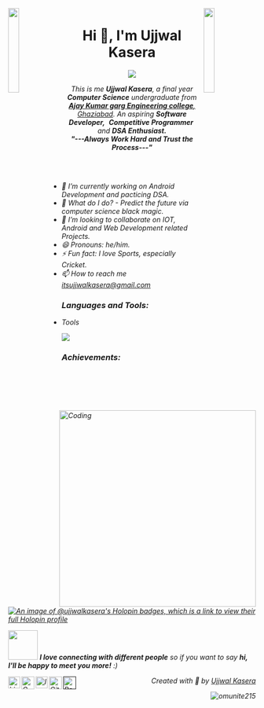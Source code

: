 <img align="left" src="https://user-images.githubusercontent.com/65187002/144930161-2f783401-8d27-4fdf-a2f7-cc0ba32f1f1f.gif" width="21%" style="display:inline;">
<img align="right" src="https://user-images.githubusercontent.com/65187002/144930161-2f783401-8d27-4fdf-a2f7-cc0ba32f1f1f.gif" width="21%" style="display:inline;">

<h1 align="center">Hi 👋, I'm Ujjwal Kasera</h1>
<p align="center">
       <a href="https://github.com/Ratheshan03/readme-typing-svg"><img src="https://readme-typing-svg.herokuapp.com?lines=Computer+Science+Undergraduate;Android+Developer;DSA+Enthusiast;Aspiring+Learner&center=true&width=500&height=10"></a>
</p>
<p align="center">
    <em>
        This is me <b>Ujjwal Kasera</b>, a final year <b>Computer Science</b> undergraduate from <a href="https://www.akgec.ac.in" target="_main"> <b>Ajay Kumar garg Engineering college</b>, Ghaziabad</a>.
        An aspiring <b>Software Developer,</b>&nbsp; <b>Competitive Programmer</b>&nbsp; and <b> DSA Enthusiast.</b> 
    <br>
    <b><i>"---Always Work Hard and Trust the Process---"</i></b>
    </p>
<img align="right" alt="Coding" width="400" src="https://user-images.githubusercontent.com/74038190/229223263-cf2e4b07-2615-4f87-9c38-e37600f8381a.gif">
<br><br>

- 🔭 I’m currently working on Android Development and pacticing DSA.
- 🔮 What do I do? - Predict the future via computer science black magic.
- 👯 I’m looking to collaborate on IOT, Android and Web Development related Projects.
- 😄 Pronouns: he/him.
- ⚡ Fun fact: I love Sports, especially Cricket.
- 📫 How to reach me itsujjwalkasera@gmail.com

<h3 align="left">Languages and Tools:</h3>

- Tools
<p align="left">
  <a href="https://skillicons.dev">
    <img src="https://skillicons.dev/icons?i=git,github,figma,vscode,postman,arduino" />
  </a>
</p>


<h3 align="left">Achievements:</h3>

[![An image of @ujjwalkasera's Holopin badges, which is a link to view their full Holopin profile](https://holopin.me/ujjwalkasera)](https://holopin.io/@ujjwalkasera)
<br>

<p>
  <img src="https://media.giphy.com/media/LnQjpWaON8nhr21vNW/giphy.gif" width="60"> <em><b>I love connecting with different people</b> so if you want to say <b>hi, I'll be happy to meet you more!</b> :)</em>
</p>


<a href="https://www.linkedin.com/in/ujjwalkasera/" target="_main">
 <img align="left" alt="Linkedin" width="24px" src="https://www.vectorlogo.zone/logos/linkedin/linkedin-icon.svg" />
</a>
<a href="mailto:itsujjwalkasera@gmail.com" target="_main">
  <img align="left" alt="Gmail" width="26px" src="https://www.vectorlogo.zone/logos/gmail/gmail-icon.svg" />
</a>
<a href="https://www.instagram.com/_21omp/" target="_main">
  <img align="left" alt="Instagram" width="24px" src="https://www.vectorlogo.zone/logos/instagram/instagram-icon.svg" />
</a>
 <a href="https://github.com/ujjwalkasera01" target="_main">
  <img align="left" alt="Github" width="26px" src="https://www.vectorlogo.zone/logos/github/github-tile.svg" />
</a>
<a href="">
  <img align="left" alt="Portfolio" width="26px" src="https://www.svgrepo.com/show/474386/internet.svg" />
</a>
  
<p align="right" > Created with 🖤 by <a href="https://github.com/ujjwalkasera01">Ujjwal Kasera</a></p>
<p align="right" > <img src="https://komarev.com/ghpvc/?username=ujjwalkasera01&label=Profile%20views&color=0e75b6&style=flat" alt="omunite215" /> </p>
